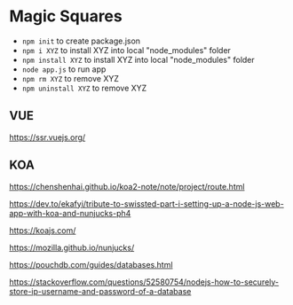 # Magic Squares

- `npm init` to create package.json
- `npm i XYZ` to install XYZ into local "node_modules" folder
- `npm install XYZ` to install XYZ into local "node_modules" folder
- `node app.js` to run app
- `npm rm XYZ` to remove XYZ
- `npm uninstall XYZ` to remove XYZ




## VUE

https://ssr.vuejs.org/








## KOA

https://chenshenhai.github.io/koa2-note/note/project/route.html

https://dev.to/ekafyi/tribute-to-swissted-part-i-setting-up-a-node-js-web-app-with-koa-and-nunjucks-ph4

https://koajs.com/

https://mozilla.github.io/nunjucks/


https://pouchdb.com/guides/databases.html

https://stackoverflow.com/questions/52580754/nodejs-how-to-securely-store-ip-username-and-password-of-a-database
